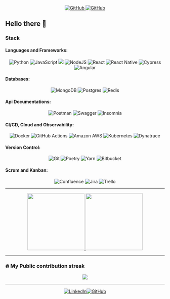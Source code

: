 <div align="center">
  <a href="https://github.com/diegoscastanho">
    <img alt="GitHub" src="https://visitor-badge.laobi.icu/badge?page_id=diegoscastanho"/>
  </a>
  <a href="https://github.com/diegoscastanho">
    <img alt="GitHub" src="https://img.shields.io/badge/dynamic/json?logo=github&label=GitHub+Followers&labelColor=282c34&color=181717&query=%24.data.totalSubs&url=https%3A%2F%2Fapi.spencerwoo.com%2Fsubstats%2F%3Fsource%3Dgithub%26queryKey%3Ddiegoscastanho&longCache=true"/>
  </a>
</div>

## Hello there :wave:

### Stack

#### Languages and Frameworks:
<div align="center">
  
  ![Python](https://img.shields.io/badge/python-3670A0?style=for-the-badge&logo=python&logoColor=ffdd54)
  ![JavaScript](https://img.shields.io/badge/javascript-%23323330.svg?style=for-the-badge&logo=javascript&logoColor=%23F7DF1E)
  <img src="https://img.shields.io/badge/TypeScript-007ACC?style=for-the-badge&logo=typescript&logoColor=white" />
  ![NodeJS](https://img.shields.io/badge/node.js-6DA55F?style=for-the-badge&logo=node.js&logoColor=white)
  ![React](https://img.shields.io/badge/React-61DAFB?style=for-the-badge&logo=react&logoColor=white)
  ![React Native](https://img.shields.io/badge/React_Native-61DAFB?style=for-the-badge&logo=react&logoColor=white)
  ![Cypress](https://img.shields.io/badge/Cypress-17202C?style=for-the-badge&logo=cypress&logoColor=white)
  ![Angular](https://img.shields.io/badge/Angular-DD0031?style=for-the-badge&logo=angular&logoColor=white)
  
</div>

#### Databases:
<div align="center">

  ![MongoDB](https://img.shields.io/badge/MongoDB-%234ea94b.svg?style=for-the-badge&logo=mongodb&logoColor=white)
  ![Postgres](https://img.shields.io/badge/postgres-%23316192.svg?style=for-the-badge&logo=postgresql&logoColor=white)
  ![Redis](https://img.shields.io/badge/Redis-DC382D?style=for-the-badge&logo=redis&logoColor=white)

</div>

#### Api Documentations:
<div align="center">

  ![Postman](https://img.shields.io/badge/Postman-FF6C37?style=for-the-badge&logo=postman&logoColor=white)
  ![Swagger](https://img.shields.io/badge/-Swagger-%23Clojure?style=for-the-badge&logo=swagger&logoColor=white)
  ![Insomnia](https://img.shields.io/badge/Insomnia-black?style=for-the-badge&logo=insomnia&logoColor=5849BE)
</div>

#### CI/CD, Cloud and Observability:
<div align="center">

  ![Docker](https://img.shields.io/badge/Docker-2CA5E0?style=for-the-badge&logo=docker&logoColor=white)
  ![GitHub Actions](https://img.shields.io/badge/GitHub_Actions-2088FF?style=for-the-badge&logo=github-actions&logoColor=white)
  ![Amazon AWS](https://img.shields.io/badge/Amazon_AWS-232F3E?style=for-the-badge&logo=amazon-aws&logoColor=white)
  ![Kubernetes](https://img.shields.io/badge/Kubernetes-326CE5?style=for-the-badge&logo=kubernetes&logoColor=white)
  ![Dynatrace](https://img.shields.io/badge/Dynatrace-1496FF?style=for-the-badge&logo=dynatrace&logoColor=white)
</div>

#### Version Control:
<div align="center">

  ![Git](https://img.shields.io/badge/git-%23F05033.svg?style=for-the-badge&logo=git&logoColor=white)
  ![Poetry](https://img.shields.io/badge/Poetry-%233B82F6.svg?style=for-the-badge&logo=poetry&logoColor=0B3D8D)
  ![Yarn](https://img.shields.io/badge/yarn-%232C8EBB.svg?style=for-the-badge&logo=yarn&logoColor=white)
  ![Bitbucket](https://img.shields.io/badge/bitbucket-%230047B3.svg?style=for-the-badge&logo=bitbucket&logoColor=white)
</div>

#### Scrum and Kanban:
<div align="center">

  ![Confluence](https://img.shields.io/badge/confluence-%23172BF4.svg?style=for-the-badge&logo=confluence&logoColor=white)
  ![Jira](https://img.shields.io/badge/jira-%230A0FFF.svg?style=for-the-badge&logo=jira&logoColor=white)
  ![Trello](https://img.shields.io/badge/Trello-%23026AA7.svg?style=for-the-badge&logo=Trello&logoColor=white)
</div>

---

<p align="center">
  <a href="https://github.com/diegoscastanho">
    <img height="180em" src="https://github-readme-stats-eight-theta.vercel.app/api?username=diegoscastanho&hide_border=true&show_icons=true&theme=dracula&include_all_commits=true&count_private=true"/>
    <img height="180em" src="https://github-readme-stats-eight-theta.vercel.app/api/top-langs/?username=diegoscastanho&hide_border=true&layout=compact&langs_count=8&theme=dracula"/>
  </a>
</p>

---

### 🔥 My Public contribution streak

<p align="center"><a href="https://github-readme-streak-stats.herokuapp.com/?user=diegoscastanho&theme=monokai-metallian&hide_border=true"><img src="https://github-readme-streak-stats.herokuapp.com/?user=diegoscastanho&theme=monokai-metallian&hide_border=true"/></a></p>

---


<div align="center"><a href="https://www.linkedin.com/in/diegoscastanho/" target="_blank"><img alt="LinkedIn" src="https://img.shields.io/badge/linkedin-%230077B5.svg?style=for-the-badge&logo=linkedin&logoColor=white"/></a><a href="https://github.com/diegoscastanho" target="_blank"><img alt="GitHub" src="https://img.shields.io/badge/github-%23121011.svg?style=for-the-badge&logo=github&logoColor=white"/></a>
</div>
